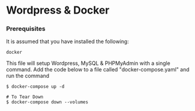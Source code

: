 ﻿# Wordpress & Docker
 
 ### Prerequisites

It is assumed that you have installed the following:

```
docker
```

This file will setup Wordpress, MySQL & PHPMyAdmin with a single command. Add the code below to a file called "docker-compose.yaml" and run the command

```
$ docker-compose up -d

# To Tear Down
$ docker-compose down --volumes
